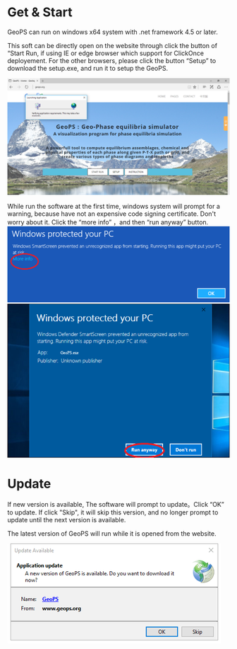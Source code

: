 # Get & Start

GeoPS can run on windows x64 system with .net framework 4.5 or later.

This soft can be directly open on the website through click the button of “Start Run, if using IE or edge browser which support for ClickOnce deployement. For the other browsers, please click the button “Setup” to download the setup.exe, and run it to setup the GeoPS.

![](/img/Help/Start.png)

While run the software at the first time, windows system will prompt for a warning, because have not an expensive code signing certificate. Don't worry about it. Click the “more info” ，and then “run anyway” button.
![](/img/Help/warning0.png)
![](/img/Help/warning1.png)

# Update

If new version is available, The software will prompt to update。Click “OK” to update. If click "Skip", it will skip this version, and no longer prompt to update until the next version is available.

The latest version of GeoPS will run while it is opened from the website.

![update](/img/Help/GeoPS_update.png)